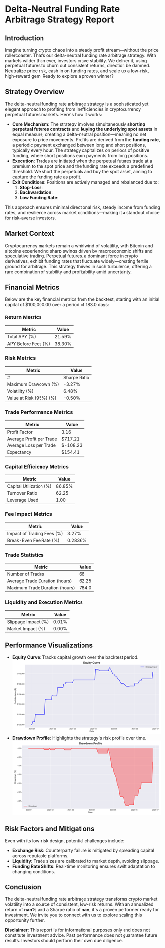 
# Delta-Neutral Funding Rate Arbitrage Strategy Report

## Introduction
Imagine turning crypto chaos into a steady profit stream—without the price rollercoaster. That’s our delta-neutral funding rate arbitrage strategy. With markets wilder than ever, investors crave stability. We deliver it, using perpetual futures to churn out consistent returns, direction be damned. Neutralize price risk, cash in on funding rates, and scale up a low-risk, high-reward gem. Ready to explore a proven winner?


## Strategy Overview
The delta-neutral funding rate arbitrage strategy is a sophisticated yet elegant approach to profiting from inefficiencies in cryptocurrency perpetual futures markets. Here's how it works:

- **Core Mechanism**: The strategy involves simultaneously **shorting perpetual futures contracts** and **buying the underlying spot assets** in equal measure, creating a delta-neutral position—meaning no net exposure to price movements. Profits are derived from the **funding rate**, a periodic payment exchanged between long and short positions, typically every hour. The strategy capitalizes on periods of positive funding, where short positions earn payments from long positions.
- **Execution**: Trades are initiated when the perpetual futures trade at a premium to the spot price and the funding rate exceeds a predefined threshold. We short the perpetuals and buy the spot asset, aiming to capture the funding rate as profit.
- **Exit Conditions**: Positions are actively managed and rebalanced due to: 
  1. **Stop-Loss**:
  2. **Backwardation**: 
  3. **Low Funding Rate**: 

This approach ensures minimal directional risk, steady income from funding rates, and resilience across market conditions—making it a standout choice for risk-averse investors.

## Market Context
Cryptocurrency markets remain a whirlwind of volatility, with Bitcoin and altcoins experiencing sharp swings driven by macroeconomic shifts and speculative trading. Perpetual futures, a dominant force in crypto derivatives, exhibit funding rates that fluctuate widely—creating fertile ground for arbitrage. This strategy thrives in such turbulence, offering a rare combination of stability and profitability amid uncertainty.

## Financial Metrics
Below are the key financial metrics from the backtest, starting with an initial capital of $100,000.00 over a period of 183.0 days:

### Return Metrics
| Metric                              | Value       |
|-------------------------------------|-------------|
| Total APY (%)                    | 21.59% |
| APY Before Fees (%)                 | 38.30% |

### Risk Metrics
| Metric           | Value       |
|------------------|-------------|
# | Sharpe Ratio     | nan |
| Maximum Drawdown (%) | -3.27% |
| Volatility (%)   | 6.48% |
| Value at Risk (95%) (%) | -0.50% |

### Trade Performance Metrics
| Metric                 | Value       |
|------------------------|-------------|
| Profit Factor          | 3.16 |
| Average Profit per Trade | $717.21 |
| Average Loss per Trade | $-108.23 |
| Expectancy             | $154.41 |

### Capital Efficiency Metrics
| Metric                 | Value       |
|------------------------|-------------|
| Capital Utilization (%)| 86.85% |
| Turnover Ratio         | 62.25 |
| Leverage Used          | 1.00 |

### Fee Impact Metrics
| Metric                 | Value       |
|------------------------|-------------|
| Impact of Trading Fees (%) | 3.27% |
| Break-Even Fee Rate (%)| 0.2836% |

### Trade Statistics
| Metric                 | Value       |
|------------------------|-------------|
| Number of Trades       | 66 |
| Average Trade Duration (hours) | 62.25 |
| Maximum Trade Duration (hours) | 784.0 |

### Liquidity and Execution Metrics
| Metric                 | Value       |
|------------------------|-------------|
| Slippage Impact (%)    | 0.01% |
| Market Impact (%)      | 0.00% |

## Performance Visualizations
- **Equity Curve**: Tracks capital growth over the backtest period.  
  ![Equity Curve](equity_curve2.png)
- **Drawdown Profile**: Highlights the strategy's risk profile over time.  
  ![Drawdown Profile](drawdown2.png)

## Risk Factors and Mitigations
Even with its low-risk design, potential challenges include:
- **Exchange Risk**: Counterparty failure is mitigated by spreading capital across reputable platforms.
- **Liquidity**: Trade sizes are calibrated to market depth, avoiding slippage.
- **Funding Rate Shifts**: Real-time monitoring ensures swift adaptation to changing conditions.

## Conclusion
The delta-neutral funding rate arbitrage strategy transforms crypto market volatility into a source of consistent, low-risk returns. With an annualized return of **nan%** and a Sharpe ratio of **nan**, it's a proven performer ready for investment. We invite you to connect with us to explore scaling this opportunity further.

**Disclaimer**: This report is for informational purposes only and does not constitute investment advice. Past performance does not guarantee future results. Investors should perform their own due diligence.
